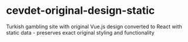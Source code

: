 # cevdet-original-design-static
Turkish gambling site with original Vue.js design converted to React with static data - preserves exact original styling and functionality
